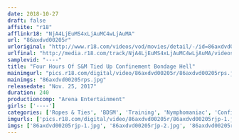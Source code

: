```yaml
---
date: 2018-10-27
draft: false
affsite: "r18"
afflinkr18: "NjA4LjEuMS4xLjAuMC4wLjAuMA"
url: "86axdvd00205r"
urloriginal: "http://www.r18.com/videos/vod/movies/detail/-/id=86axdvd00205r"
urlfinal: "http://media.r18.com/track/NjA4LjEuMS4xLjAuMC4wLjAuMA/videos/vod/movies/detail/-/id=86axdvd00205r"
samplevid: "----"
title: "Four Hours Of S&M Tied Up Confinement Bondage Hell"
mainimgurl: "pics.r18.com/digital/video/86axdvd00205r/86axdvd00205rps.jpg"
mainimgs: "86axdvd00205rps.jpg"
releasedate: "Nov. 25, 2017"
duration: 240
productioncomp: "Arena Entertainment"
girls: ['----']
categories: ['Ropes & Ties', 'BDSM', 'Training', 'Nymphomaniac', 'Confinement', 'Bondage', 'Compilation', 'Over 4 Hours']
imgurls: ['pics.r18.com/digital/video/86axdvd00205r/86axdvd00205rjp-1.jpg', 'pics.r18.com/digital/video/86axdvd00205r/86axdvd00205rjp-2.jpg', 'pics.r18.com/digital/video/86axdvd00205r/86axdvd00205rjp-3.jpg', 'pics.r18.com/digital/video/86axdvd00205r/86axdvd00205rjp-4.jpg', 'pics.r18.com/digital/video/86axdvd00205r/86axdvd00205rjp-5.jpg', 'pics.r18.com/digital/video/86axdvd00205r/86axdvd00205rjp-6.jpg', 'pics.r18.com/digital/video/86axdvd00205r/86axdvd00205rjp-7.jpg', 'pics.r18.com/digital/video/86axdvd00205r/86axdvd00205rjp-8.jpg', 'pics.r18.com/digital/video/86axdvd00205r/86axdvd00205rjp-9.jpg', 'pics.r18.com/digital/video/86axdvd00205r/86axdvd00205rjp-10.jpg', 'pics.r18.com/digital/video/86axdvd00205r/86axdvd00205rjp-11.jpg', 'pics.r18.com/digital/video/86axdvd00205r/86axdvd00205rjp-12.jpg', 'pics.r18.com/digital/video/86axdvd00205r/86axdvd00205rjp-13.jpg', 'pics.r18.com/digital/video/86axdvd00205r/86axdvd00205rjp-14.jpg', 'pics.r18.com/digital/video/86axdvd00205r/86axdvd00205rjp-15.jpg', 'pics.r18.com/digital/video/86axdvd00205r/86axdvd00205rjp-16.jpg', 'pics.r18.com/digital/video/86axdvd00205r/86axdvd00205rjp-17.jpg', 'pics.r18.com/digital/video/86axdvd00205r/86axdvd00205rjp-18.jpg', 'pics.r18.com/digital/video/86axdvd00205r/86axdvd00205rjp-19.jpg', 'pics.r18.com/digital/video/86axdvd00205r/86axdvd00205rjp-20.jpg']
imgs: ['86axdvd00205rjp-1.jpg', '86axdvd00205rjp-2.jpg', '86axdvd00205rjp-3.jpg', '86axdvd00205rjp-4.jpg', '86axdvd00205rjp-5.jpg', '86axdvd00205rjp-6.jpg', '86axdvd00205rjp-7.jpg', '86axdvd00205rjp-8.jpg', '86axdvd00205rjp-9.jpg', '86axdvd00205rjp-10.jpg', '86axdvd00205rjp-11.jpg', '86axdvd00205rjp-12.jpg', '86axdvd00205rjp-13.jpg', '86axdvd00205rjp-14.jpg', '86axdvd00205rjp-15.jpg', '86axdvd00205rjp-16.jpg', '86axdvd00205rjp-17.jpg', '86axdvd00205rjp-18.jpg', '86axdvd00205rjp-19.jpg', '86axdvd00205rjp-20.jpg']
---
```

